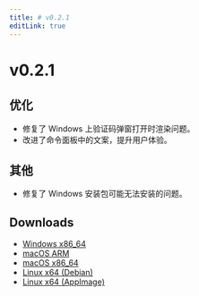 ```yaml
---
title: # v0.2.1
editLink: true
---
```


# v0.2.1

## 优化

- 修复了 Windows 上验证码弹窗打开时渲染问题。
- 改进了命令面板中的文案，提升用户体验。

## 其他

- 修复了 Windows 安装包可能无法安装的问题。

## Downloads

- [Windows x86_64](https://assets.lbkrs.com/github/release/longbridge-desktop/stable/longbridge-v0.2.1-windows-x86_64.exe)
- [macOS ARM](https://assets.lbkrs.com/github/release/longbridge-desktop/stable/longbridge-v0.2.1-macos-aarch64.dmg)
- [macOS x86_64](https://assets.lbkrs.com/github/release/longbridge-desktop/stable/longbridge-v0.2.1-macos-x86_64.dmg)
- [Linux x64 (Debian)](https://assets.lbkrs.com/github/release/longbridge-desktop/stable/longbridge-v0.2.1-linux-x86_64.deb)
- [Linux x64 (AppImage)](https://assets.lbkrs.com/github/release/longbridge-desktop/stable/longbridge-v0.2.1-linux-x86_64.AppImage)
